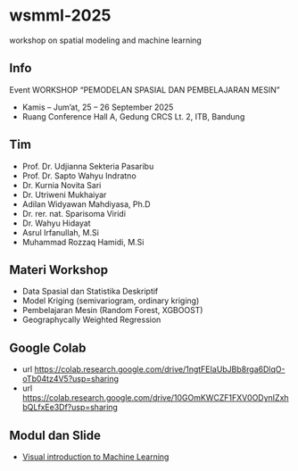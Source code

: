 # wsmml-2025
workshop on spatial modeling and machine learning

## Info
Event WORKSHOP “PEMODELAN SPASIAL DAN PEMBELAJARAN MESIN”
+ Kamis – Jum’at, 25 – 26 September 2025
+ Ruang Conference Hall A, Gedung CRCS Lt. 2, ITB, Bandung

## Tim
+ Prof. Dr. Udjianna Sekteria Pasaribu 
+ Prof. Dr. Sapto Wahyu Indratno
+ Dr. Kurnia Novita Sari 
+ Dr. Utriweni Mukhaiyar
+ Adilan Widyawan Mahdiyasa, Ph.D 
+ Dr. rer. nat. Sparisoma Viridi 
+ Dr. Wahyu Hidayat 
+ Asrul Irfanullah, M.Si
+ Muhammad Rozzaq Hamidi, M.Si

## Materi Workshop
- Data Spasial dan Statistika Deskriptif
- Model Kriging (semivariogram, ordinary kriging)
- Pembelajaran Mesin (Random Forest, XGBOOST) 
- Geographycally Weighted Regression

## Google Colab
+ url https://colab.research.google.com/drive/1ngtFEIaUbJBb8rga6DlqO-oTb04tz4V5?usp=sharing
+ url https://colab.research.google.com/drive/10GOmKWCZF1FXV0ODynIZxhbQLfxEe3Df?usp=sharing

## Modul dan Slide
+ [Visual introduction to Machine Learning](https://osf.io/q7nka)
